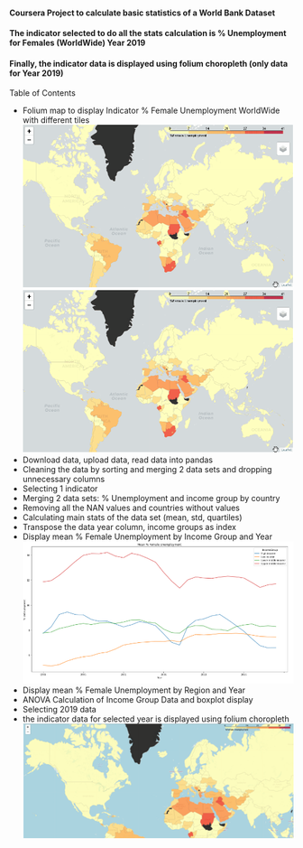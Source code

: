 
#### Coursera Project to calculate basic statistics of a World Bank Dataset
#### The indicator selected to do all the stats calculation is % Unemployment for Females (WorldWide) Year 2019
#### Finally, the indicator data is displayed using folium choropleth (only data for Year 2019)
Table of Contents
<ul>
<li>Folium map to display Indicator % Female Unemployment WorldWide with different tiles</li>
<img src="images/IM.GIF"/>
<a href="#" class="image featured"><img src="images/IM.gif" alt="" /></a>
<li>Download data, upload data, read data into pandas</li>
<li>Cleaning the data by sorting and merging 2 data sets and dropping unnecessary columns</li>
<li>Selecting 1 indicator </li>
<li>Merging 2 data sets: % Unemployment and income group by country </li>
<li> Removing all the NAN values and countries without values </li>
<li> Calculating main stats of the data set (mean, std, quartiles) </li>
<li> Transpose the data year column, income groups as index </li>
<li> Display mean % Female Unemployment by Income Group and Year </li>
<img src="images/Mean Unemployment.PNG"/>
<li> Display mean % Female Unemployment by Region and Year </li>
<li> ANOVA Calculation of Income Group Data and boxplot display</li>  
<li> Selecting 2019 data </li>  
<li> the indicator data for selected year is displayed using folium choropleth </li>
<img src="images/map.PNG"/>
</ul>


